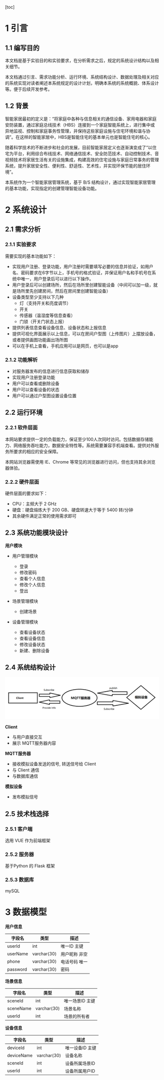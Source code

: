 [toc]

# 1 引言

## 1.1 编写目的

本文档是基于实验目的和实验要求，在分析需求之后，规定的系统设计结构以及相关细节。

本文档通过引言、需求功能分析、运行环境、系统结构设计、数据处理及相关对应的系统实现对读者阐述本系统规定的设计计划，明确本系统的系统概貌、体系设计等。便于后续开发参考。

## 1.2 背景

智能家居最初的定义是：“将家庭中各种与信息相关的通信设备、家用电器和家庭安防装置，通过家庭总线技术（HBS）连接到一个家庭智能系统上，进行集中或异地监视、控制和家庭事务性管理，并保持这些家庭设施与住宅环境和谐与协调”。在这样的智能家居中，HBS是智能住宅的基本单元也是智能住宅的核心。

随着科学技术的不断进步和社会的发展，目前智能家居定义也逐渐演变成了“以住宅为平台，利用综合布线技术、网络通信技术、安全防范技术、自动控制技术、音视频技术将家居生活有关的设施集成，构建高效的住宅设施与家庭日常事务的管理系统，提升家居安全性、便利性、舒适性、艺术性，并实现环保节能的居住环境”。

本系统作为一个智能家居管理系统，基于 B/S 结构设计，通过实现智能家居管理的基本功能，实现指定的创建管理智能设备功能。



# 2 系统设计

## 2.1 需求分析

### 2.1.1 实验要求

需要实现的基本功能如下：

+ 实现用户注册、登录功能，用户注册时需要填写必要的信息并验证，如用户名、密码要求在6字节以上，手机号的格式验证，并保证用户名和手机号在系统中唯一，用户登录后可以进行以下操作。
+ 用户登录后可以创建场所，然后在场所里创建智能设备（中间可以加一级，就是场所里先创建房间，然后在房间里创建智能设备）
+ 设备类型至少支持以下几种
  + 灯（支持开关和亮度调节）
  + 开关
  + 传感器（温湿度等信息查看）
  + 门锁（开关门状态上报）
+ 提供列表信息查看设备信息、设备状态和上报信息
+ 提供可视化界面展示以上信息，可以在房间户型图（上传图片）上摆放设备，或者提供画图功能画出场所图
+ 可以在手机上查看，手机应用可以是网页，也可以是app

### 2.1.2 功能解析

+ 对服务器发布的信息进行信息获取和储存
+ 实现用户注册登录功能
+ 用户可以查看或删除设备
+ 用户可以查看设备的状态
+ 用户可以通过户型图设置设备位置

## 2.2 运行环境

### 2.2.1 软件层面

本网站要求提供一定的负载能力，保证至少100人次同时访问。包括数据存储能力、网络服务吞吐能力，数据安全特性等。系统需要兼容手机端查看。提供对外服务所要求的相应的安全保障。

本网站浏览器需使用 IE、Chrome 等常见的浏览器进行访问，但也支持其余浏览器体验。

### 2.2.2 硬件层面

硬件层面的要求如下：

+ CPU：主频大于 2 GHz
+ 硬盘：硬盘熔炼大于 200 GB、硬盘转速大于等于 5400 转/分钟
+ 其余硬件满足正常的使用需求即可

## 2.3 系统功能模块设计

**用户模块**

+ 用户管理模块
  + 登录
  + 修改密码
  + 查看个人信息
  + 修改个人信息
  + 登出
  
+ 场景管理模块
  + 创建场景

+ 设备管理模块

  + 查看设备状态
  + 查看设备信息
  + 修改设备状态
  + 新建、删除设备
  
## 2.4 系统结构设计

<img src="./imgs/系统结构设计.png" />

**Client**

+ 与用户直接交互
+ 展示 MQTT服务器内容
  



**MQTT服务器**

+ 接收模拟设备发送的信号, 转送信号给 Client
+ 与 Client 通信
+ 与数据库通信



**模拟设备**

+ 发布模拟信号



## 2.5 技术栈选择

### 2.5.1 客户端

选用 VUE 作为前端框架

### 2.5.2 服务器

基于Python 的 Flask 框架

### 2.5.3 数据库

mySQL



# 3 数据模型

**用户信息**

| 字段名   | 类型        | 描述          |
| -------- | ----------- | ------------- |
| userId   | int         | 唯一ID 主键   |
| userName | varchar(30) | 用户昵称 非空 |
| phone    | varchar(30) | 电话号码 唯一 |
| password | varchar(30) | 密码          |



**场景信息**

| 字段名 | 类型 | 描述 |
| -------- | --------- | ------------- |
| sceneId | int | 唯一场景ID 主键 |
| sceneName | varchar(30) | 场景名称 |
| userId | int | 场景的所有者 |



**设备信息**

| 字段名     | 类型        | 描述            |
| ---------- | ----------- | --------------- |
| deviceId   | int         | 唯一设备ID 主键 |
| deviceName | varchar(30) | 设备名称        |
| sceneId    | int         | 设备所属场景ID  |
| userId     | int         | 设备所属用户ID  |
